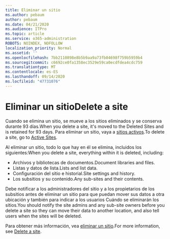 ```yaml
---
title: Eliminar un sitio
ms.author: pebaum
author: pebaum
ms.date: 04/21/2020
ms.audience: ITPro
ms.topic: article
ms.service: o365-administration
ROBOTS: NOINDEX, NOFOLLOW
localization_priority: Normal
ms.assetid: ''
ms.openlocfilehash: 7bb2110898e8b5b9aa9a73fb04698f759b5959b4
ms.sourcegitcommit: c6692ce0fa1358ec3529e59ca0ecdfdea4cdc759
ms.translationtype: MT
ms.contentlocale: es-ES
ms.lasthandoff: 09/14/2020
ms.locfileid: "47731076"
---
```

# <a name="delete-a-site"></a><span data-ttu-id="f4c5e-102">Eliminar un sitio</span><span class="sxs-lookup"><span data-stu-id="f4c5e-102">Delete a site</span></span>

<span data-ttu-id="f4c5e-103">Cuando se elimina un sitio, se mueve a los sitios eliminados y se conserva durante 93 días.</span><span class="sxs-lookup"><span data-stu-id="f4c5e-103">When you delete a site, it's moved to the Deleted Sites and is retained for 93 days.</span></span> <span data-ttu-id="f4c5e-104">Para eliminar un sitio, vaya a [sitios activos](https://admin.microsoft.com/sharepoint?page=sitemanagement&modern=true).</span><span class="sxs-lookup"><span data-stu-id="f4c5e-104">To delete a site, go to [Active Sites](https://admin.microsoft.com/sharepoint?page=sitemanagement&modern=true).</span></span> 

<span data-ttu-id="f4c5e-105">Al eliminar un sitio, todo lo que hay en él se elimina, incluidos los siguientes:</span><span class="sxs-lookup"><span data-stu-id="f4c5e-105">When you delete a site, everything within it is deleted, including:</span></span>

- <span data-ttu-id="f4c5e-106">Archivos y bibliotecas de documentos.</span><span class="sxs-lookup"><span data-stu-id="f4c5e-106">Document libraries and files.</span></span>
- <span data-ttu-id="f4c5e-107">Listas y datos de lista.</span><span class="sxs-lookup"><span data-stu-id="f4c5e-107">Lists and list data.</span></span>
- <span data-ttu-id="f4c5e-108">Configuración del sitio e historial.</span><span class="sxs-lookup"><span data-stu-id="f4c5e-108">Site settings and history.</span></span>
- <span data-ttu-id="f4c5e-109">Los subsitios y su contenido.</span><span class="sxs-lookup"><span data-stu-id="f4c5e-109">Any sub-sites and their contents.</span></span>

<span data-ttu-id="f4c5e-110">Debe notificar a los administradores del sitio y a los propietarios de los subsitios antes de eliminar un sitio para que puedan mover sus datos a otra ubicación y también para indicar a los usuarios Cuándo se eliminarán los sitios.</span><span class="sxs-lookup"><span data-stu-id="f4c5e-110">You should notify the site admins and any sub-site owners before you delete a site so they can move their data to another location, and also tell users when the sites will be deleted.</span></span>

<span data-ttu-id="f4c5e-111">Para obtener más información, vea [eliminar un sitio](https://docs.microsoft.com/sharepoint/delete-site-collection).</span><span class="sxs-lookup"><span data-stu-id="f4c5e-111">For more information, see [Delete a site](https://docs.microsoft.com/sharepoint/delete-site-collection).</span></span>

